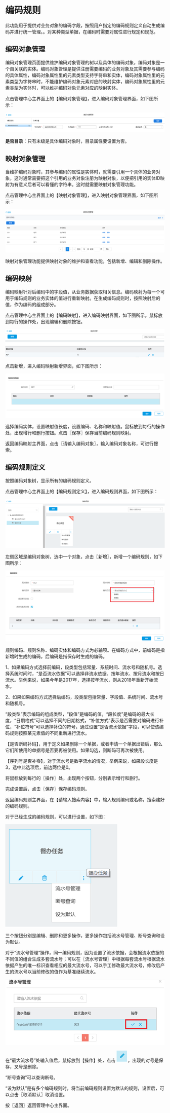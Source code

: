 # 编码规则

此功能用于提供对业务对象的编码字段，按照用户指定的编码规则定义自动生成编码并进行统一管理。。对某种类型单据，在编码时需要对属性进行规定和规范。

## 编码对象管理

编码对象管理页面提供维护编码对象管理的树以及具体的编码对象，编码对象是一个自关联的实体。编码对象管理是提供注册需要编码的业务对象及其需要参与编码的具体属性，编码对象属性里的元素类型支持字符串和实体，编码对象属性里的元素类型为字符串时，不能维护编码对象元素对应的映射实体，编码对象属性里的元素类型为实体时，可以维护编码对象元素对应的映射实体。

点击管理中心主界面上的【编码对象管理】，进入编码对象管理界面，如下图所示：

![](/articles/application/5-/images/image78.png)

 
**是否目录**：只有末级是具体编码对象时，目录属性要设置为否。

## 映射对象管理

当维护编码对象时，其参与编码的属性是实体时，就需要引用一个具体的业务对象，这时通常需要把这个引用的业务对象注册为映射对象，以便把引用的实体ID映射为有意义后者可以看懂的字符串。这时就需要映射对象管理功能。

点击管理中心主界面上的【映射对象管理】，进入映射对象管理界面，如下图所示：

![](/articles/application/5-/images/image79.png)

 
映射对象管理功能提供映射对象的维护和查看功能，包括新增、编辑和删除操作。

## 编码映射

编码映射针对后编码中的字段值，从业务数据获取相关信息。编码映射为每一个可用于编码规则的业务实体的值进行重新映射。在生成编码规则时，按照映射后的值，作为编码的组成部分。

点击管理中心主界面上的【编码映射】，进入编码映射界面，如下图所示。鼠标放到每行的操作处，出现编辑和删除按钮。

![](/articles/application/5-/images/image80.png)

 
点击新增，进入编码映射新增界面，如下图所示：

![](/articles/application/5-/images/image81.png)

 
选择编码实体，设置映射值长度，设置编码、名称和映射值。鼠标放到每行的操作处，出现增行和删行按钮。点击〖保存〗保存当前编码规则映射。

返回编码映射主界面，点击〖请输入编码对象〗，输入编码对象名称，可进行搜索。

## 编码规则定义

按照编码对象树，显示所有的编码规则定义。

点击管理中心主界面上的【编码规则定义】，进入编码规则界面，如下图所示：

![](/articles/application/5-/images/image82.png)

 
左侧区域是编码对象树，选中一个对象，点击〖新增〗，新增一个编码规则，如下图所示：

![](/articles/application/5-/images/image83.png)

 
规则编码、规则名称、编码实体和编码方式为必输项。在编码方式中，前编码是指新增时生成的编码，后编码是指保存时生成的编码。

1、如果编码方式选择前编码，段类型包括常量、系统时间、流水号和随机号。选择系统时间时，“是否流水依据”可以选择非流水依据、按年流水、按月流水和按日流水。举例来说，如果今年是2017年，选择按年流水，则从2018年重新开始流水。

2、如果如果编码方式选择后编码，段类型包括常量、字段值、系统时间、流水号和随机号。

“段类型”表示编码的组成类型，“段值”是编码的值，“段长度”是编码的最大长度，“日期格式”可以选择不同的日期格式，“补位方式”表示是否需要对编码进行补位，“补位符号”可以选择补位的符号，通过设置“是否流水依据”字段，可以使该编码规则按照某元素值的不同重新进行流水。

【是否断码补码】，用于定义如果删除一个单据，或者申请一个单据出错后，那么它们所使用的单据号是否要再被使用。如果勾选，则断码可再次被使用。

【序列号是否补零】，对于流水号是数字流水的情况，举例来说，如果段长度是3，选中此选项后，前边两位是0。

将鼠标放到每行的〖操作〗处，出现两个按钮，分别表示增行和删行。

完成设置后，点击〖保存〗保存编码规则。

返回编码规则主界面，在【请输入搜索内容】中，输入规则编码或名称，搜索建好的编码规则。

对于已经生成的编码规则，可以进行设置，如下图：

![](/articles/application/5-/images/image84.png)

 
三个按钮分别是编辑、删除和更多操作，更多操作包括流水号管理、断号查询和设为默认。

对于“流水号管理”操作，同一编码规则，因为设置了流水依据，会根据流水依据的不同值的组合生成多套流水号；可以在〖流水号管理〗中根据每套流水号根据流水依据产生的唯一标识查看相应的最大流水号，可以手工修改最大流水号，修改后产生的流水号以当前修改的值作为基准继续流水。

![](/articles/application/5-/images/image85.png)

 
在“最大流水号”处输入值后，鼠标放到【操作】处，点击 ![](/articles/application/5-/images/image86.png)，出现的对号是保存，叉号是删除。

“断号查询”可以查询断号。

“设为默认”是有多个编码规则时，将当前编码规则设置为默认的规则，设置后，可以点击〖取消默认〗取消设置。

按〖返回〗返回管理中心主界面。

